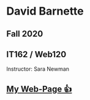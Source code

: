 # David Barnette
## Fall 2020 
## IT162 / Web120  
Instructor: Sara Newman
## [My Web-Page :+1:](https://www.barnettedev.com/)
